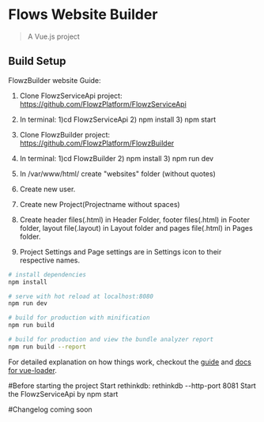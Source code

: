 # Flows Website Builder

> A Vue.js project

## Build Setup

FlowzBuilder website Guide:

1. Clone FlowzServiceApi project: https://github.com/FlowzPlatform/FlowzServiceApi

2. In terminal: 1)cd FlowzServiceApi 2) npm install 3) npm start

3. Clone FlowzBuilder project: https://github.com/FlowzPlatform/FlowzBuilder

4. In terminal: 1)cd FlowzBuilder 2) npm install 3) npm run dev

5. In /var/www/html/ create "websites" folder (without quotes)

6. Create new user. 

7. Create new Project(Projectname without spaces)

8. Create header files(.html) in Header Folder, footer files(.html) in Footer folder, layout file(.layout) in Layout folder and pages file(.html) in Pages folder.

9. Project Settings and Page settings are in Settings icon to their respective names.

``` bash
# install dependencies
npm install

# serve with hot reload at localhost:8080
npm run dev

# build for production with minification
npm run build

# build for production and view the bundle analyzer report
npm run build --report
```

For detailed explanation on how things work, checkout the [guide](http://vuejs-templates.github.io/webpack/) and [docs for vue-loader](http://vuejs.github.io/vue-loader).


#Before starting the project
Start rethinkdb: rethinkdb --http-port 8081
Start the FlowzServiceApi by npm start

#Changelog
coming soon